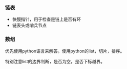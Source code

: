 ### 链表

* 快慢指针，用于检查是链上是否有环
* 链表头或哨兵节点

### 数组

优先使用python语言来解答。使用python的list，切片，排序。

特别注意list的边界判断，是否为空，是否下标越界。